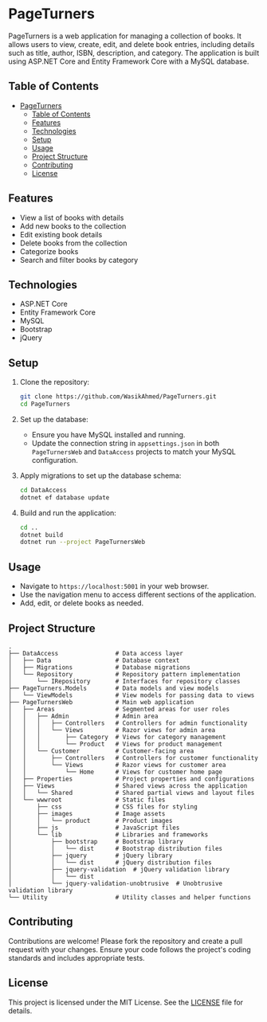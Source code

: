 # PageTurners

PageTurners is a web application for managing a collection of books. It allows users to view, create, edit, and delete book entries, including details such as title, author, ISBN, description, and category. The application is built using ASP.NET Core and Entity Framework Core with a MySQL database.

## Table of Contents

- [PageTurners](#pageturners)
  - [Table of Contents](#table-of-contents)
  - [Features](#features)
  - [Technologies](#technologies)
  - [Setup](#setup)
  - [Usage](#usage)
  - [Project Structure](#project-structure)
  - [Contributing](#contributing)
  - [License](#license)

## Features

- View a list of books with details
- Add new books to the collection
- Edit existing book details
- Delete books from the collection
- Categorize books
- Search and filter books by category

## Technologies

- ASP.NET Core
- Entity Framework Core
- MySQL
- Bootstrap
- jQuery

## Setup

1. Clone the repository:
    ```sh
    git clone https://github.com/WasikAhmed/PageTurners.git
    cd PageTurners
    ```

2. Set up the database:
    - Ensure you have MySQL installed and running.
    - Update the connection string in `appsettings.json` in both `PageTurnersWeb` and `DataAccess` projects to match your MySQL configuration.

3. Apply migrations to set up the database schema:
    ```sh
    cd DataAccess
    dotnet ef database update
    ```

4. Build and run the application:
    ```sh
    cd ..
    dotnet build
    dotnet run --project PageTurnersWeb
    ```

## Usage

- Navigate to `https://localhost:5001` in your web browser.
- Use the navigation menu to access different sections of the application.
- Add, edit, or delete books as needed.

## Project Structure
```
.
├── DataAccess                # Data access layer
│   ├── Data                  # Database context
│   ├── Migrations            # Database migrations
│   └── Repository            # Repository pattern implementation
│       └── IRepository       # Interfaces for repository classes
├── PageTurners.Models        # Data models and view models
│   └── ViewModels            # View models for passing data to views
├── PageTurnersWeb            # Main web application
│   ├── Areas                 # Segmented areas for user roles
│   │   ├── Admin             # Admin area
│   │   │   ├── Controllers   # Controllers for admin functionality
│   │   │   └── Views         # Razor views for admin area
│   │   │       ├── Category  # Views for category management
│   │   │       └── Product   # Views for product management
│   │   └── Customer          # Customer-facing area
│   │       ├── Controllers   # Controllers for customer functionality
│   │       └── Views         # Razor views for customer area
│   │           └── Home      # Views for customer home page
│   ├── Properties            # Project properties and configurations
│   ├── Views                 # Shared views across the application
│   │   └── Shared            # Shared partial views and layout files
│   └── wwwroot               # Static files
│       ├── css               # CSS files for styling
│       ├── images            # Image assets
│       │   └── product       # Product images
│       ├── js                # JavaScript files
│       └── lib               # Libraries and frameworks
│           ├── bootstrap     # Bootstrap library
│           │   └── dist      # Bootstrap distribution files
│           ├── jquery        # jQuery library
│           │   └── dist      # jQuery distribution files
│           ├── jquery-validation  # jQuery validation library
│           │   └── dist
│           └── jquery-validation-unobtrusive  # Unobtrusive validation library
└── Utility                   # Utility classes and helper functions

```

## Contributing

Contributions are welcome! Please fork the repository and create a pull request with your changes. Ensure your code follows the project's coding standards and includes appropriate tests.

## License

This project is licensed under the MIT License. See the [LICENSE](LICENSE) file for details.